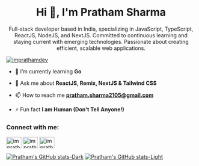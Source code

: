 <h1 align="center">Hi 👋, I'm Pratham Sharma</h1>
<p align="center">Full-stack developer based in India, specializing in JavaScript, TypeScript, ReactJS, NodeJS, and NextJS. Committed to continuous learning and staying current with emerging technologies. Passionate about creating efficient, scalable web applications.</h3>

<p align="left"> <a href="https://twitter.com/imPrathamDev" target="blank"><img src="https://img.shields.io/twitter/follow/imprathamdev?logo=twitter&style=for-the-badge" alt="imprathamdev" /></a> </p>

- 🌱 I’m currently learning **Go**

- 💬 Ask me about **ReactJS, Remix, NextJS & Tailwind CSS**

- 📫 How to reach me **pratham.sharma2105@gmail.com**

- ⚡ Fun fact **I am Human (Don't Tell Anyone!)**

<h3 align="left">Connect with me:</h3>
<p align="left">
<a href="https://twitter.com/imPrathamDev" target="blank"><img align="center" src="https://raw.githubusercontent.com/rahuldkjain/github-profile-readme-generator/master/src/images/icons/Social/twitter.svg" alt="imprathamdev" height="30" width="40" /></a>
<a href="https://instagram.com/imprathamdev" target="blank"><img align="center" src="https://raw.githubusercontent.com/rahuldkjain/github-profile-readme-generator/master/src/images/icons/Social/instagram.svg" alt="impratham.dev" height="30" width="40" /></a>
<a href="https://dribbble.com/imPrathamDev" target="blank"><img align="center" src="https://raw.githubusercontent.com/rahuldkjain/github-profile-readme-generator/master/src/images/icons/Social/dribbble.svg" alt="imprathamdev" height="30" width="40" /></a>
</p>

[![Pratham's GitHub stats-Dark](https://github-readme-stats.vercel.app/api?username=imPrathamDev&show_icons=true&theme=dark#gh-dark-mode-only)](https://github.com/anuraghazra/github-readme-stats#gh-dark-mode-only)
[![Pratham's GitHub stats-Light](https://github-readme-stats.vercel.app/api?username=imPrathamDev&show_icons=true&theme=default#gh-light-mode-only)](https://github.com/anuraghazra/github-readme-stats#gh-light-mode-only)
